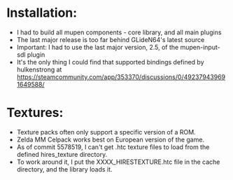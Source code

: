# Installation:
* I had to build all mupen components - core library, and all main plugins 
 * The last major release is too far behind GLideN64's latest source
 * Important: I had to use the last major version, 2.5, of the mupen-input-sdl plugin
  * It's the only thing I could find that supported bindings defined by hulkenstrong at https://steamcommunity.com/app/353370/discussions/0/492379439691649588/

# Textures:
* Texture packs often only support a specific version of a ROM.
* Zelda MM Celpack works best on European version of the game.
* As of commit 5578519, I can't get .htc texture files to load from the defined hires_texture directory.
 * To work around it, I put the XXXX_HIRESTEXTURE.htc file in the cache directory, and the library loads it.

